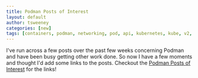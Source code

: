 ```yaml
---
title: Podman Posts of Interest
layout: default
author: tsweeney
categories: [new]
tags: [containers, podman, networking, pod, api, kubernetes, kube, v2, hpc, windows, mac]
---
```


I've run across a few posts over the past few weeks concerning Podman and have
been busy getting other work done. So now I have a few moments and thought I'd add some links
to the posts. Checkout the [Podman Posts of Interest](https://podman.io/blogs/2021/01/23/podman-posts-of-interests.html) for the links!
